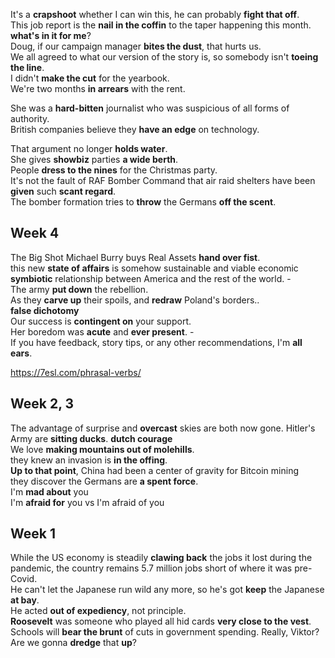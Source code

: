 
It's a **crapshoot** whether I can win this, he can probably **fight that off**.   
This job report is the **nail in the coffin** to the taper happening this month.  
**what's in it for me**?  
Doug, if our campaign manager **bites the dust**, that hurts us.  
We all agreed to what our version of the story is, so somebody isn't **toeing the line**.  
I didn't **make the cut** for the yearbook.  
We're two months **in arrears** with the rent. 

She was a **hard-bitten** journalist who was suspicious of all forms of authority.  
British companies believe they **have an edge** on technology.  

That argument no longer **holds water**.  
She gives **showbiz** parties **a wide berth**.  
People **dress to the nines** for the Christmas party.  
It's not the fault of RAF Bomber Command that air raid shelters have been **given** such **scant regard**.  
The bomber formation tries to **throw** the Germans **off the scent**.  

## Week 4 

The Big Shot Michael Burry buys Real Assets **hand over fist**.  
this new **state of affairs** is somehow sustainable and viable economic **symbiotic** relationship between America and the rest of the world. -  
The army **put down** the rebellion.  
As they **carve up** their spoils, and **redraw** Poland's borders..  
**false dichotomy**  
Our success is **contingent on** your support.  
Her boredom was **acute** and **ever present**. -  
If you have feedback, story tips, or any other recommendations, I'm **all ears**.  

https://7esl.com/phrasal-verbs/

## Week 2, 3
The advantage of surprise and **overcast** skies are both now gone. Hitler's Army are **sitting ducks**. 
**dutch courage**  
We love **making mountains out of molehills**.  
they knew an invasion is **in the offing**.  
**Up to that point**, China had been a center of gravity for Bitcoin mining  
they discover the Germans are **a spent force**.  
I'm **mad about** you  
I'm **afraid for** you vs I'm afraid of you  


## Week 1 

While the US economy is steadily **clawing back** the jobs it lost during the pandemic, the country remains 5.7 million jobs short of where it was pre-Covid.  
He can't let the Japanese run wild any more, so he's got **keep** the Japanese **at bay**.   
He acted **out of expediency**, not principle.  
**Roosevelt** was someone who played all hid cards **very close to the vest**.  
Schools will **bear the brunt** of cuts in government spending. 
Really, Viktor? Are we gonna **dredge** that **up**?  
